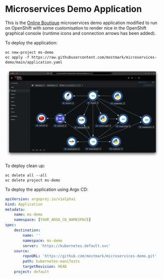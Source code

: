 # Microservices Demo Application

This is the [Online Boutique](https://github.com/GoogleCloudPlatform/microservices-demo/) microservices demo application modified to run on OpenShift with some customisation to render nice in the OpenShift graphical console (runtime icons and connection arrows has been added).

To deploy the application:

```
oc new-project ms-demo
oc apply -f https://raw.githubusercontent.com/mostmark/microservices-demo/main/application.yaml

```

![OpenShift Console](./images/ms-demo-screenshot1.png)

To deploy clean up:

```
oc delete all --all
oc delete project ms-demo

```

To deploy the application using Argo CD:

```yaml
apiVersion: argoproj.io/v1alpha1
kind: Application
metadata:
    name: ms-demo
    namespace: [YOUR_ARGO_CD_NAMESPACE]
spec:
    destination:
        name: ''
        namespace: ms-demo
        server: 'https://kubernetes.default.svc'
    source:
        repoURL: 'https://github.com/mostmark/microservices-demo.git'
        path: kubernetes-manifests
        targetRevision: HEAD
    project: default
```

